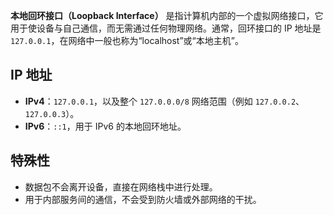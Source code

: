 
**本地回环接口（Loopback Interface）** 是指计算机内部的一个虚拟网络接口，它用于使设备与自己通信，而无需通过任何物理网络。通常，回环接口的 IP 地址是 `127.0.0.1`，在网络中一般也称为“localhost”或“本地主机”。

## IP 地址

- **IPv4**：`127.0.0.1`，以及整个 `127.0.0.0/8` 网络范围（例如 `127.0.0.2`、`127.0.0.3`）。
- **IPv6**：`::1`，用于 IPv6 的本地回环地址。

## 特殊性

- 数据包不会离开设备，直接在网络栈中进行处理。
- 用于内部服务间的通信，不会受到防火墙或外部网络的干扰。